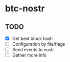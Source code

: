 # btc-nostr

## TODO
- [x] Get best block hash 
- [ ] Configuration by file/flags
- [ ] Send events to nostr
- [ ] Gather more info
